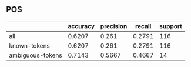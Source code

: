 
## POS

|                  | accuracy | precision | recall | support |
|------------------|----------|-----------|--------|---------|
| all              | 0.6207   | 0.261     | 0.2791 | 116     |
| known-tokens     | 0.6207   | 0.261     | 0.2791 | 116     |
| ambiguous-tokens | 0.7143   | 0.5667    | 0.4667 | 14      |

